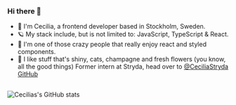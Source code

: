 
### Hi there 👋

- 👋 I'm Cecilia, a frontend developer based in Stockholm, Sweden.
- 🪐 My stack include, but is not limited to: JavaScript, TypeScript & React. 
- 👻 I'm one of those crazy people that really enjoy react and styled components.
- 💎 I like stuff that's shiny, cats, champagne and fresh flowers (you know, all the good things)
Former intern at Stryda, head over to [@CeciliaStryda GitHub](https://github.com/CeciliaStryda)

##
![Cecilias's GitHub stats](https://github-readme-stats.vercel.app/api?username=sneezan&show_icons=true&theme=transparent)
<!--
**Sneezan/Sneezan** is a ✨ _special_ ✨ repository because its `README.md` (this file) appears on your GitHub profile.

Here are some ideas to get you started:

- 🔭 I’m currently working on ...
- 🌱 I’m currently learning ...
- 👯 I’m looking to collaborate on ...
- 🤔 I’m looking for help with ...
- 💬 Ask me about ...
- 📫 How to reach me: ...
- 😄 Pronouns: ...
- ⚡ Fun fact: ...
-->

